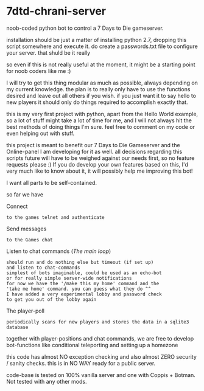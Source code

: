 # 7dtd-chrani-server

noob-coded python bot to control a 7 Days to Die gameserver.

installation should be just a matter of installing python 2.7, dropping this script somewhere and execute it. do create a passwords.txt file to configure your server. that shuld be it really 

so even if this is not really useful at the moment, it might be a starting point for noob coders like me :)

I will try to get this thing modular as much as possible, always depending on my current knowledge. the plan is to really only have to use the functions desired and leave out all others if you wish. if you just want it to say hello to new players it should only do things required to accomplish exactly that.

this is my very first project with python, apart from the Hello World example, so a lot of stuff might take a lot of time for me, and I will not always hit the best methods of doing things I'm sure. feel free to comment on my code or even helping out with stuff.

this project is meant to benefit our 7 Days to Die Gameserver and the Online-panel I am developing for it as well. all decisions regarding this scripts future will have to be weighed against our needs first, so no feature requests please :) If you do develop your own features based on this, I'd very much like to know about it, it will possibly help me improving this bot!

I want all parts to be self-contained.

so far we have

Connect

    to the games telnet and authenticate

Send messages

    to the Games chat

Listen to chat commands (*The main loop*)

    should run and do nothing else but timeout (if set up)
    and listen to chat-commands
    simplest of bots imaginable, could be used as an echo-bot
    or for really simple server-wide notifications
    for now we have the '/make this my home' command and the
    'take me home' command. you can guess what they do ^^
    I have added a very experimental lobby and password check
    to get you out of the lobby again

The player-poll

    periodically scans for new players and stores the data in a sqlite3
    database 

together with player-positions and chat commands, we are free to develop bot-functions like conditional teleporting and setting up a homezone

this code has almost NO exception checking and also almost ZERO security / sanity checks. this is in NO WAY ready for a public server.

code-base is tested on 100% vanilla server and one with Coppis + Botman. Not tested with any other mods.
